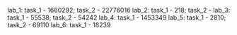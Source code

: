 lab_1: task_1 - 1660292; task_2 - 22776016
lab_2: task_1 - 218; task_2 -
lab_3: task_1 - 55538; task_2 - 54242
lab_4: task_1 - 1453349
lab_5: task_1 - 2810; task_2 - 69110
lab_6: task_1 - 18239
